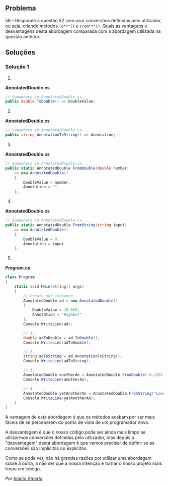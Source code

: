 ## Problema

56 - Responde à questão 52 sem usar conversões definidas pelo utilizador,
ou seja, criando métodos `To***()` e `From***()`. Quais as vantagens e
desvantagens desta abordagem comparada com a abordagem utilizada na questão
anterior.

## Soluções

### Solução 1

1.

**AnnotatedDouble.cs**

```cs
// Somewhere in AnnotatedDouble.cs...
public double ToDouble() => DoubleValue;
```

2.

**AnnotatedDouble.cs**

```cs
// Somewhere in AnnotatedDouble.cs...
public string AnnotationToString() => Annotation;
```

3.

**AnnotatedDouble.cs**

```cs
// Somewhere in AnnotatedDouble.cs...
public static AnnotatedDouble FromDouble(double number)
    => new AnnotatedDouble()
    {
        DoubleValue = number,
        Annotation = ""
    };
```

4.

**AnnotatedDouble.cs**

```cs
// Somewhere in AnnotatedDouble.cs...
public static AnnotatedDouble FromString(string input)
    => new AnnotatedDouble()
    {
        DoubleValue = 0,
        Annotation = input
    };
```

5.

**Program.cs**

```cs
class Program
{
    static void Main(string[] args)
    {
        // Create our instance.
        AnnotatedDouble ad = new AnnotatedDouble()
        {
            DoubleValue = 10.569,
            Annotation = "Highest"
        };
        Console.WriteLine(ad);

        // 1.
        double adToDouble = ad.ToDouble();
        Console.WriteLine(adToDouble);

        // 2.
        string adToString = ad.AnnotationToString();
        Console.WriteLine(adToString);

        // 3.
        AnnotatedDouble anotherAn = AnnotatedDouble.FromDouble(-8.129);
        Console.WriteLine(anotherAn);

        // 4.
        AnnotatedDouble yetAnotherAn = AnnotatedDouble.FromString("Lowest");
        Console.WriteLine(yetAnotherAn);
    }
}
```

A vantagem de esta abordagem é que os métodos acabam por ser mais fáceis de se
perceberem do ponto de vista de um programador novo.

A desvantagem é que o nosso código pode ser ainda mais limpo se utilizarmos
conversões definidas pelo utilizador, mas depois a "desvantagem" desta abordagem
é que vamos precisar de definir se as conversões são implícitas ou explícitas.

Como se pode ver, não há grandes razões por utilizar uma abordagem sobre a
outra, a não ser que a nossa intenção é tornar o nosso projeto mais limpo em
código.

*Por [Inácio Amerio](https://github.com/FPTheFluffyPawed).*